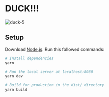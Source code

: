 # DUCK!!!
![duck-5](https://user-images.githubusercontent.com/128533/116800880-bf4b8000-aab9-11eb-839f-bbfa1ca84d04.gif)

## Setup
Download [Node.js](https://nodejs.org/en/download/).
Run this followed commands:

``` bash
# Install dependencies
yarn

# Run the local server at localhost:8080
yarn dev

# Build for production in the dist/ directory
yarn build
```
